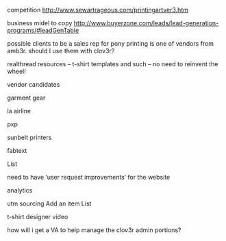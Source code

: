 
competition
http://www.sewartrageous.com/printingartver3.htm

business midel to copy
http://www.buyerzone.com/leads/lead-generation-programs/#leadGenTable

possible clients to be a sales rep for
pony printing is one of vendors from amb3r. should I use them with clov3r?

realthread resources – t-shirt templates and such – no need to reinvent the wheel!

vendor candidates

garment gear

la airline

pxp

sunbelt printers

fabtext

List

need to have ‘user request improvements’ for the website

analytics

utm sourcing
Add an item
List

t-shirt designer video

how will i get a VA to help manage the clov3r admin portions?